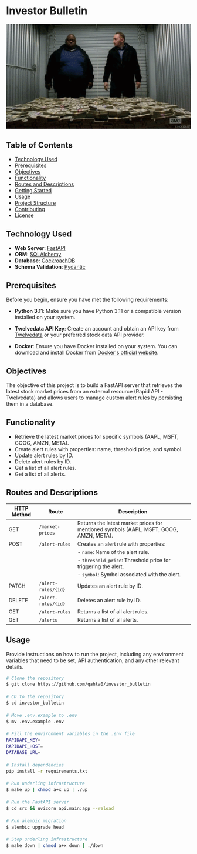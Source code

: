 # Investor Bulletin

<img src="./assets/image1.gif" alt="Project Image" width="1000">

## Table of Contents
- [Technology Used](#technology-used)
- [Prerequisites](#prerequisites)
- [Objectives](#objectives)
- [Functionality](#functionality)
- [Routes and Descriptions](#routes-and-descriptions)
- [Getting Started](#getting-started)
- [Usage](#usage)
- [Project Structure](#project-structure)
- [Contributing](#contributing)
- [License](#license)

## Technology Used
- **Web Server**: [FastAPI](https://fastapi.tiangolo.com/)
- **ORM**: [SQLAlchemy](https://fastapi.tiangolo.com/advanced/async-sql-databases/?h=sqlalchemy#import-and-set-up-sqlalchemy)
- **Database**: [CockroachDB](https://www.cockroachlabs.com/)
- **Schema Validation**: [Pydantic](https://fastapi.tiangolo.com/tutorial/body-nested-models/)


## Prerequisites
Before you begin, ensure you have met the following requirements:

- **Python 3.11**: Make sure you have Python 3.11 or a compatible version installed on your system.

- **Twelvedata API Key**: Create an account and obtain an API key from [Twelvedata](https://rapidapi.com/twelvedata/api/twelve-data1) or your preferred stock data API provider.

- **Docker**: Ensure you have Docker installed on your system. You can download and install Docker from [Docker's official website](https://www.docker.com/get-started).


## Objectives
The objective of this project is to build a FastAPI server that retrieves the latest stock market prices from an external resource (Rapid API - Twelvedata) and allows users to manage custom alert rules by persisting them in a database.

## Functionality
- Retrieve the latest market prices for specific symbols (AAPL, MSFT, GOOG, AMZN, META).
- Create alert rules with properties: name, threshold price, and symbol.
- Update alert rules by ID.
- Delete alert rules by ID.
- Get a list of all alert rules.
- Get a list of all alerts.

## Routes and Descriptions
| HTTP Method | Route                | Description                                                           |
|-------------|----------------------|-----------------------------------------------------------------------|
| GET         | `/market-prices`     | Returns the latest market prices for mentioned symbols (AAPL, MSFT, GOOG, AMZN, META). |
| POST        | `/alert-rules`       | Creates an alert rule with properties:                                 |
|             |                      | - `name`: Name of the alert rule.                                     |
|             |                      | - `threshold_price`: Threshold price for triggering the alert.          |
|             |                      | - `symbol`: Symbol associated with the alert.                          |
| PATCH       | `/alert-rules/{id}`  | Updates an alert rule by ID.                                          |
| DELETE      | `/alert-rules/{id}`  | Deletes an alert rule by ID.                                          |
| GET         | `/alert-rules`       | Returns a list of all alert rules.                                     |
| GET         | `/alerts`            | Returns a list of all alerts.                                         |



## Usage
Provide instructions on how to run the project, including any environment variables that need to be set, API authentication, and any other relevant details.

```bash
# Clone the repository
$ git clone https://github.com/qahta0/investor_bulletin

# CD to the repository
$ cd investor_bulletin

# Move .env.example to .env
$ mv .env.example .env

# Fill the environment variables in the .env file
RAPIDAPI_KEY=
RAPIDAPI_HOST=
DATABASE_URL=

# Install dependencies
pip install -r requirements.txt

# Run underling infrastructure
$ make up | chmod a+x up | ./up

# Run the FastAPI server
$ cd src && uvicorn api.main:app --reload

# Run alembic migration
$ alembic upgrade head

# Stop underling infrastructure
$ make down | chmod a+x down | ./down
